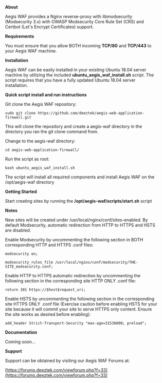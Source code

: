 **About**

Aegis WAF provides a Nginx reverse-proxy with libmodsecurity (Modsecurity 3.x) with OWASP Modsecurity Core Rule Set (CRS) and Certbot (Let's Encrypt Certificates) support.

**Requirements**

You must ensure that you allow BOTH incoming **TCP/80** and **TCP/443** to your Aegis WAF machine.

**Installation**

Aegis WAF can be easily installed in your existing Ubuntu 18.04 server machine by utilizing the included **ubuntu_aegis_waf_install.sh** script. The script requires that you have a fully updated Ubuntu 18.04 server installation.

**Quick script install and run instructions**

Git clone the Aegis WAF repository:

`sudo git clone https://github.com/deeztek/aegis-web-application-firewall.git`

This will clone the repository and create a aegis-waf directory in the directory you ran the git clone command from.

Change to the aegis-waf directory:

`cd aegis-web-application-firewall/`

Run the script as root:

`bash ubuntu_aegis_waf_install.sh`

The script will install all required components and install Aegis WAF on the /opt/aegis-waf directory

**Getting Started**

Start creating sites by running the **/opt/aegis-waf/scripts/start.sh** script

**Notes**

New sites will be created under /usr/local/nginx/conf/sites-enabled. By default Modsecurity, automatic redirection from HTTP to HTTPS  and HSTS are disabled.

Enable Modsecurity by uncommenting the following section in BOTH corresponding HTTP and HTTPS .conf files:

`modsecurity on;`

`modsecurity_rules_file /usr/local/nginx/conf/modsecurity/THE-SITE_modsecurity.conf;`


Enable HTTP to HTTPS automatic redirection by uncommenting the following section in the corresponding site HTTP ONLY .conf file:

`return 301 https://$host$request_uri;`

Enable HSTS by uncommenting the following section in the corresponding site HTTPS ONLY .conf file (Exercise caution before enabling HSTS for your site because it will commit your site to serve HTTPS only content. Ensure the site works as desired before enabling):

`add_header Strict-Transport-Security "max-age=31536000; preload";`

**Documentation**

Coming soon...

**Support**

Support can be obtained by visiting our Aegis WAF Forums at:

[https://forums.deeztek.com/viewforum.php?f=33](https://forums.deeztek.com/viewforum.php?f=33)

